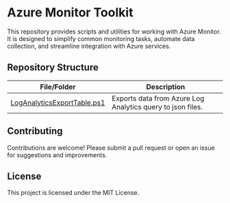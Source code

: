 # Azure Monitor Toolkit

This repository provides scripts and utilities for working with Azure Monitor. It is designed to simplify common monitoring tasks, automate data collection, and streamline integration with Azure services.

## Repository Structure

| File/Folder                                             | Description                                                |
| ------------------------------------------------------- | ---------------------------------------------------------- |
| [LogAnalyticsExportTable.ps1](LogAnalyticsExportTable\ReadMe.md) | Exports data from Azure Log Analytics query to json files. |

## Contributing

Contributions are welcome! Please submit a pull request or open an issue for suggestions and improvements.

## License

This project is licensed under the MIT License.
